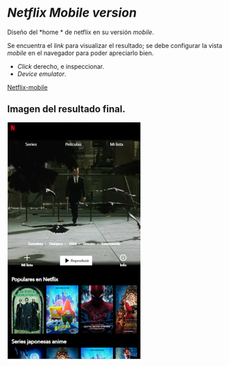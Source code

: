 # *Netflix Mobile version*
Diseño del *home * de netflix en su versión *mobile*.

Se encuentra el *link* para visualizar el resultado; se debe configurar la vista *mobile* en el navegador para poder apreciarlo bien.
- *Click* derecho, e inspeccionar.
- *Device emulator*.

[Netflix-mobile](http://https://slqpez.github.io/Netflix-mobile/ "SItio")

## Imagen del resultado final.
![Aquí la descripción de la imagen por si no carga](https://raw.githubusercontent.com/slqpez/Netflix-mobile/master/final.PNG)
